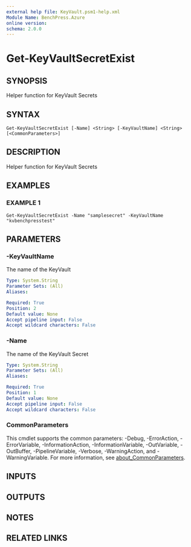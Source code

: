 ```yaml
---
external help file: KeyVault.psm1-help.xml
Module Name: BenchPress.Azure
online version:
schema: 2.0.0
---
```


# Get-KeyVaultSecretExist

## SYNOPSIS
Helper function for KeyVault Secrets

## SYNTAX

```
Get-KeyVaultSecretExist [-Name] <String> [-KeyVaultName] <String> [<CommonParameters>]
```

## DESCRIPTION
Helper function for KeyVault Secrets

## EXAMPLES

### EXAMPLE 1
```
Get-KeyVaultSecretExist -Name "samplesecret" -KeyVaultName "kvbenchpresstest"
```

## PARAMETERS

### -KeyVaultName
The name of the KeyVault

```yaml
Type: System.String
Parameter Sets: (All)
Aliases:

Required: True
Position: 2
Default value: None
Accept pipeline input: False
Accept wildcard characters: False
```

### -Name
The name of the KeyVault Secret

```yaml
Type: System.String
Parameter Sets: (All)
Aliases:

Required: True
Position: 1
Default value: None
Accept pipeline input: False
Accept wildcard characters: False
```

### CommonParameters
This cmdlet supports the common parameters: -Debug, -ErrorAction, -ErrorVariable, -InformationAction, -InformationVariable, -OutVariable, -OutBuffer, -PipelineVariable, -Verbose, -WarningAction, and -WarningVariable. For more information, see [about_CommonParameters](http://go.microsoft.com/fwlink/?LinkID=113216).

## INPUTS

## OUTPUTS

## NOTES

## RELATED LINKS

